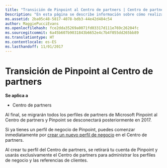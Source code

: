 ```yaml
---
title: "Transición de Pinpoint al Centro de partners | Centro de partners"
Description: "En esta página se describe información sobre cómo realizar la transición de Pinpoint al Centro de partners."
ms.assetid: 2ba05c48-5817-4078-bdb3-44e42d484c54
author: MaggiePucciEvans
ms.openlocfilehash: fce2dda35269a0071fd03317d111e769c26204fc
ms.sourcegitcommit: 6a45b607b9031843b6652e4c7b4f055dd265bb89
ms.translationtype: HT
ms.contentlocale: es-ES
ms.lasthandoff: 11/01/2017
---
```

# <a name="transition-from-pinpoint-to-partner-center"></a>Transición de Pinpoint al Centro de partners

**Se aplica a**

-  Centro de partners

Al final, se migrarán todos los perfiles de partners de Microsoft Pinpoint al Centro de partners y Pinpoint se desconectará posteriormente en 2017. 

Si ya tienes un perfil de negocio de Pinpoint, puedes comenzar inmediatamente por [crear un nuevo perfil de negocio](create-a-marketing-profile.md) en el Centro de partners.

Al crear tu perfil del Centro de partners, se retirará tu cuenta de Pinpoint y usarás exclusivamente el Centro de partners para administrar los perfiles de negocio y las referencias de clientes.